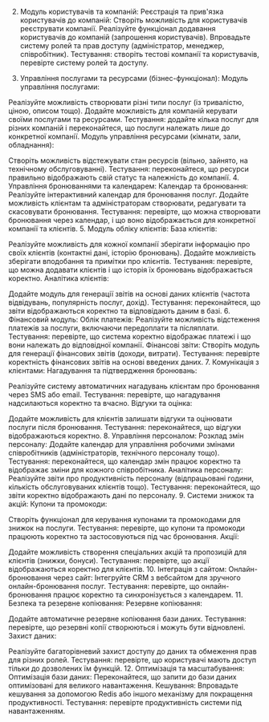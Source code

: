 <!-- 1. Базова архітектура системи (фундамент):
Налаштування бази даних та основної архітектури:
Створіть основні таблиці для користувачів, компаній та їхніх зв'язків (multi-tenancy).
Реалізуйте базові моделі для роботи з базою даних (Database клас, базові методи CRUD для таблиць).
Налаштуйте систему аутентифікації та авторизації (з використанням JWT або іншого методу). Цей крок важливий для забезпечення безпеки доступу до даних компаній.
Тестування: перевірте, що користувачі можуть створювати компанії та авторизуватися в системі. -->
2. Модуль користувачів та компаній:
Реєстрація та прив'язка користувачів до компаній:
Створіть можливість для користувачів реєструвати компанії.
Реалізуйте функціонал додавання користувачів до компаній (запрошення користувачів).
Впровадьте систему ролей та прав доступу (адміністратор, менеджер, співробітник).
Тестування: створіть тестові компанії та користувачів, перевірте систему ролей та доступу.

3. Управління послугами та ресурсами (бізнес-функціонал):
Модуль управління послугами:

Реалізуйте можливість створювати різні типи послуг (із тривалістю, ціною, описом тощо).
Додайте можливість для компаній керувати своїми послугами та ресурсами.
Тестування: додайте кілька послуг для різних компаній і переконайтеся, що послуги належать лише до конкретної компанії.
Модуль управління ресурсами (кімнати, зали, обладнання):

Створіть можливість відстежувати стан ресурсів (вільно, зайнято, на технічному обслуговуванні).
Тестування: переконайтеся, що ресурси правильно відображають свій статус та належність до компанії.
4. Управління бронюваннями та календарем:
Календар та бронювання:
Реалізуйте інтерактивний календар для бронювання послуг.
Додайте можливість клієнтам та адміністраторам створювати, редагувати та скасовувати бронювання.
Тестування: перевірте, що можна створювати бронювання через календар, і що воно відображається для конкретної компанії та клієнтів.
5. Модуль обліку клієнтів:
База клієнтів:

Реалізуйте можливість для кожної компанії зберігати інформацію про своїх клієнтів (контактні дані, історію бронювань).
Додайте можливість зберігати вподобання та примітки про клієнтів.
Тестування: перевірте, що можна додавати клієнтів і що історія їх бронювань відображається коректно.
Аналітика клієнтів:

Додайте модуль для генерації звітів на основі даних клієнтів (частота відвідувань, популярність послуг, дохід).
Тестування: переконайтеся, що звіти відображаються коректно та відповідають даним в базі.
6. Фінансовий модуль:
Облік платежів:
Реалізуйте можливість відстеження платежів за послуги, включаючи передоплати та післяплати.
Тестування: перевірте, що система коректно відображає платежі і що вони належать до відповідної компанії.
Фінансові звіти:
Створіть модуль для генерації фінансових звітів (доходи, витрати).
Тестування: перевірте коректність фінансових звітів на основі введених даних.
7. Комунікація з клієнтами:
Нагадування та підтвердження бронювань:

Реалізуйте систему автоматичних нагадувань клієнтам про бронювання через SMS або email.
Тестування: перевірте, що нагадування надсилаються коректно та вчасно.
Відгуки та оцінка:

Додайте можливість для клієнтів залишати відгуки та оцінювати послуги після бронювання.
Тестування: переконайтеся, що відгуки відображаються коректно.
8. Управління персоналом:
Розклад змін персоналу:
Додайте календар для управління робочими змінами співробітників (адміністраторів, технічного персоналу тощо).
Тестування: переконайтеся, що календар змін працює коректно та відображає зміни для кожного співробітника.
Аналітика персоналу:
Реалізуйте звіти про продуктивність персоналу (відпрацьовані години, кількість обслуговуваних клієнтів тощо).
Тестування: переконайтеся, що звіти коректно відображають дані по персоналу.
9. Системи знижок та акцій:
Купони та промокоди:

Створіть функціонал для керування купонами та промокодами для знижок на послуги.
Тестування: перевірте, що купони та промокоди працюють коректно та застосовуються під час бронювання.
Акції:

Додайте можливість створення спеціальних акцій та пропозицій для клієнтів (знижки, бонуси).
Тестування: перевірте, що акції відображаються коректно для клієнтів.
10. Інтеграція з сайтом:
Онлайн-бронювання через сайт:
Інтегруйте CRM з вебсайтом для зручного онлайн-бронювання послуг.
Тестування: перевірте, що онлайн-бронювання працює коректно та синхронізується з календарем.
11. Безпека та резервне копіювання:
Резервне копіювання:

Додайте автоматичне резервне копіювання бази даних.
Тестування: перевірте, що резервні копії створюються і можуть бути відновлені.
Захист даних:

Реалізуйте багаторівневий захист доступу до даних та обмеження прав для різних ролей.
Тестування: перевірте, що користувачі мають доступ тільки до дозволених їм функцій.
12. Оптимізація та масштабування:
Оптимізація бази даних:
Переконайтеся, що запити до бази даних оптимізовані для великого навантаження.
Кешування:
Впровадьте кешування за допомогою Redis або іншого механізму для покращення продуктивності.
Тестування: перевірте продуктивність системи під навантаженням.
